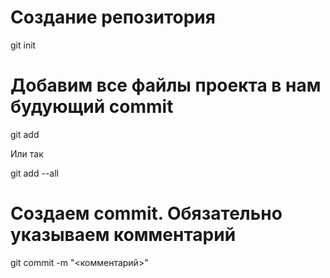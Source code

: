 # Создание репозитория
git init
# Добавим все файлы проекта в нам будующий commit
git add 

Или так

git add --all
# Cоздаем commit. Обязательно указываем комментарий
git commit -m "<комментарий>"